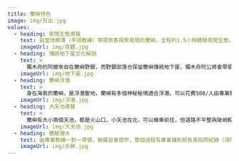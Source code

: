 ```yaml
---
title: 蘭嶼特色
image: img/日出.jpg
values:
  - heading: 夜間生態導覽
    text: 由當地嚮導（芋頭教練）帶領旅客探索夜間的蘭嶼，全程約1.5小時體驗夜間生態，解說森林與朝間帶生態，講解道地的達悟族歷史。有機會看到，台灣國寶花棋盤腳花、最大寄居蟹、世界最小貓頭鷹品種---角鴞，再以科學的角度看海蛇、陸蟹。
    imageUrl: img/夜觀.jpg
  - heading: 傳統地下屋文化解說
    text: >
      獨木舟的阿嬤來自在蘭嶼野銀，而野銀部落也保留蘭嶼傳統地下屋，獨木舟阿公將會帶領旅客講解與參觀小時候的住所，裡頭保留當時生活的器具與工具，阿公現身說法，當時的達悟青年怎保衛家園與當時的人如何利用生活智慧在地下屋度過春夏秋東。
    imageUrl: img/地下屋.jpg
  - heading: 蘭嶼浮潛
    text: >
      身在海島的蘭嶼，是浮潛聖地，蘭嶼有多個神秘秘境適合浮潛。可以花費500/人由專業教練帶領珊瑚礁岩岸，親眼身處海底世界，，如果自己本身會浮潛，蘭嶼也有多個自由浮潛的好去處，例如東清秘境、朗島秘境、母雞岩、潮池等等。
    imageUrl: img/浮潛.jpg
  - heading: 大天池導覽
    text: >
      蘭嶼有大小兩個天池，都是火山口，小天池在北，可以機車前往，但道路不平整與陡峭較危險。南方的大天池，若經過幾些下雨的日子，會在火山口積出高山湖泊。大天池，達悟族視為神聖不可侵犯的禁地，攀爬過程要尊重當地傳統。整個來回約3-4小時，必須手腳並用攀登，峭壁上有繩索給人攀爬，但路上指標不是特明顯，建議第一次爬大天池由專人帶領。
    imageUrl: img/大天池.jpg
  - heading: 體驗潛水
    text: 由專業教練一對一帶領，裝備皆會提供，整個過程有專業攝影師負責拍照紀錄（須隔日提供隨身碟或手機傳輸活動照片），體驗潛水約1.5小時，在海底時間約30-40分鐘，將會下潛10-20米，親眼看到海底生物，觸手可即的距離看尼莫，海蛇游泳，保育五爪貝開合，運氣夠好可以看到綠蠵龜。
    imageUrl: img/水肺.jpg
---
```

